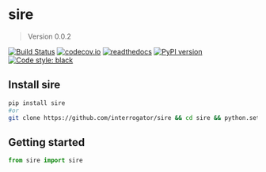 # sire

> Version 0.0.2

[![Build Status](https://travis-ci.org/interrogator/sire.svg?branch=master)](https://travis-ci.org/interrogator/sire)
[![codecov.io](https://codecov.io/gh/interrogator/sire/branch/master/graph/badge.svg)](https://codecov.io/gh/interrogator/sire)
[![readthedocs](https://readthedocs.org/projects/sire/badge/?version=latest)](https://sire.readthedocs.io/en/latest/)
[![PyPI version](https://badge.fury.io/py/sire.svg)](https://badge.fury.io/py/sire)
[![Code style: black](https://img.shields.io/badge/code%20style-black-000000.svg)](https://github.com/python/black)

## Install sire

```bash
pip install sire
#or
git clone https://github.com/interrogator/sire && cd sire && python.setup.py install
```

## Getting started

```python
from sire import sire
```
